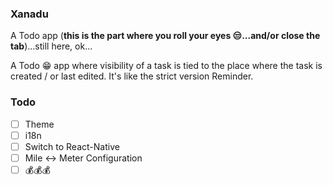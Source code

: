### Xanadu
A Todo app (**this is the part where you roll your eyes 😒...and/or close the tab**)...still here, ok...

A Todo 😁 app where visibility of a task is tied to the place where the task is created / or last edited. It's like the strict version Reminder.

### Todo
- [ ] Theme
- [ ] i18n
- [ ] Switch to React-Native
- [ ] Mile <-> Meter Configuration
- [ ] 💰💰💰
